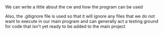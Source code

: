 We can write a little about the cw and how the program can be used

Also, the .gitignore file is used so that it will ignore any files that we do not want to execute in our main program and can generally act a testing ground for code that isn't yet ready to be added to the main project